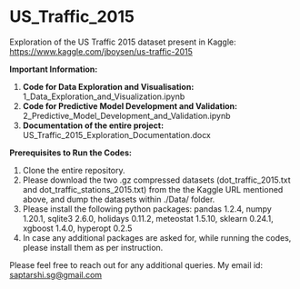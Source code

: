 # US_Traffic_2015
Exploration of the US Traffic 2015 dataset present in Kaggle: https://www.kaggle.com/jboysen/us-traffic-2015

**Important Information:**

1. **Code for Data Exploration and Visualisation:** 1_Data_Exploration_and_Visualization.ipynb
2. **Code for Predictive Model Development and Validation:** 2_Predictive_Model_Development_and_Validation.ipynb
3. **Documentation of the entire project:** US_Traffic_2015_Exploration_Documentation.docx

**Prerequisites to Run the Codes:**

1. Clone the entire repository.
2. Please download the two .gz compressed datasets (dot_traffic_2015.txt and dot_traffic_stations_2015.txt) from the the Kaggle URL mentioned above, and dump the datasets within ./Data/ folder.
3. Please install the following python packages: pandas 1.2.4, numpy 1.20.1, sqlite3 2.6.0, holidays 0.11.2, meteostat 1.5.10, sklearn 0.24.1, xgboost 1.4.0, hyperopt 0.2.5
4. In case any additional packages are asked for, while running the codes, please install them as per instruction.


Please feel free to reach out for any additional queries. My email id: saptarshi.sg@gmail.com
